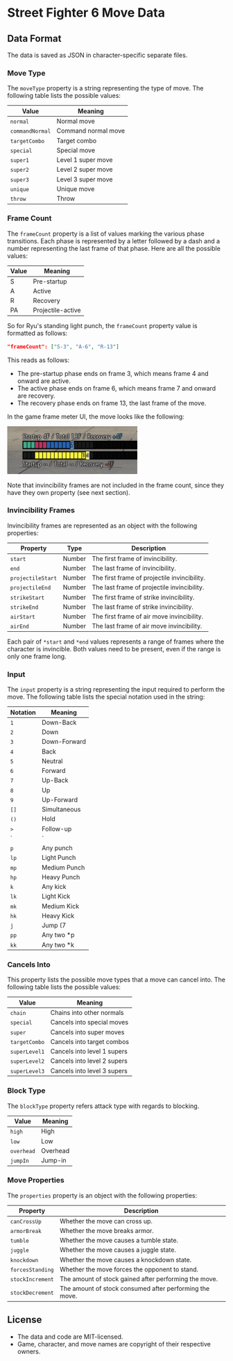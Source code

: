 # Street Fighter 6 Move Data

## Data Format

The data is saved as JSON in character-specific separate files.

### Move Type

The `moveType` property is a string representing the type of move.
The following table lists the possible values:

| Value           | Meaning             |
|-----------------|---------------------|
| `normal`        | Normal move         |
| `commandNormal` | Command normal move |
| `targetCombo`   | Target combo        |
| `special`       | Special move        |
| `super1`        | Level 1 super move  |
| `super2`        | Level 2 super move  |
| `super3`        | Level 3 super move  |
| `unique`        | Unique move         |
| `throw`         | Throw               |

### Frame Count

The `frameCount` property is a list of values marking the various phase transitions. 
Each phase is represented by a letter followed by a dash and a number representing the last frame of that phase.
Here are all the possible values:

| Value | Meaning           |
|-------|-------------------|
| S     | Pre-startup       |
| A     | Active            |
| R     | Recovery          |
| PA    | Projectile-active |

So for Ryu's standing light punch, the `frameCount` property value is formatted as follows:

```json
"frameCount": ["S-3", "A-6", "R-13"]
```

This reads as follows:

- The pre-startup phase ends on frame 3, which means frame 4 and onward are active.
- The active phase ends on frame 6, which means frame 7 and onward are recovery.
- The recovery phase ends on frame 13, the last frame of the move.

In the game frame meter UI, the move looks like the following:

<img src="https://github.com/4rays/sf6-move-data/blob/5a367d1a20cbff5246c9a7b025ce42650aab16a3/example.png" width="300" />

Note that invincibility frames are not included in the frame count, since they have they own property (see next section).

### Invincibility Frames

Invincibility frames are represented as an object with the following properties:

| Property          | Type   | Description                                  |
|-------------------|--------|----------------------------------------------|
| `start`           | Number | The first frame of invincibility.            |
| `end`             | Number | The last frame of invincibility.             |
| `projectileStart` | Number | The first frame of projectile invincibility. |
| `projectileEnd`   | Number | The last frame of projectile invincibility.  |
| `strikeStart`     | Number | The first frame of strike invincibility.     |
| `strikeEnd`       | Number | The last frame of strike invincibility.      |
| `airStart`        | Number | The first frame of air move invincibility.   |
| `airEnd`          | Number | The last frame of air move invincibility.    |

Each pair of `*start` and `*end` values represents a range of frames where the character is invincible.
Both values need to be present, even if the range is only one frame long.

### Input

The `input` property is a string representing the input required to perform the move.
The following table lists the special notation used in the string:

| Notation | Meaning      |
|----------|--------------|
| `1`      | Down-Back    |
| `2`      | Down         |
| `3`      | Down-Forward |
| `4`      | Back         |
| `5`      | Neutral      |
| `6`      | Forward      |
| `7`      | Up-Back      |
| `8`      | Up           |
| `9`      | Up-Forward   |
| `[]`     | Simultaneous |
| `()`     | Hold         |
| `>`      | Follow-up    |
| `|`      | Or           |
| `p`      | Any punch    |
| `lp`     | Light Punch  |
| `mp`     | Medium Punch |
| `hp`     | Heavy Punch  |
| `k`      | Any kick     |
| `lk`     | Light Kick   |
| `mk`     | Medium Kick  |
| `hk`     | Heavy Kick   |
| `j`      | Jump (7|8|9) |
| `pp`     | Any two *p   |
| `kk`     | Any two *k   |

### Cancels Into

This property lists the possible move types that a move can cancel into.
The following table lists the possible values:

| Value         | Meaning                     |
|---------------|-----------------------------|
| `chain`       | Chains into other normals   |
| `special`     | Cancels into special moves  |
| `super`       | Cancels into super moves    |
| `targetCombo` | Cancels into target combos  |
| `superLevel1` | Cancels into level 1 supers |
| `superLevel2` | Cancels into level 2 supers |
| `superLevel3` | Cancels into level 3 supers |

### Block Type

The `blockType` property refers attack type with regards to blocking.

| Value      | Meaning  |
|------------|----------|
| `high`     | High     |
| `low`      | Low      |
| `overhead` | Overhead |
| `jumpIn`   | Jump-in  |

### Move Properties

The `properties` property is an object with the following properties:

| Property         | Description                                             |
|------------------|---------------------------------------------------------|
| `canCrossUp`     | Whether the move can cross up.                          |
| `armorBreak`     | Whether the move breaks armor.                          |
| `tumble`         | Whether the move causes a tumble state.                 |
| `juggle`         | Whether the move causes a juggle state.                 |
| `knockdown`      | Whether the move causes a knockdown state.              |
| `forcesStanding` | Whether the move forces the opponent to stand.          |
| `stockIncrement` | The amount of stock gained after performing the move.   |
| `stockDecrement` | The amount of stock consumed after performing the move. |

## License

- The data and code are MIT-licensed.
- Game, character, and move names are copyright of their respective owners.
